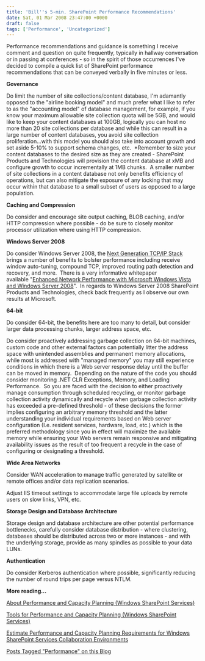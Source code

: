 ```yaml
---
title: 'Bill''s 5-min. SharePoint Performance Recommendations'
date: Sat, 01 Mar 2008 23:47:00 +0000
draft: false
tags: ['Performance', 'Uncategorized']
---
```


Performance recommendations and guidance is something I receive comment and question on quite frequently, typically in hallway conversation or in passing at conferences - so in the spirit of those occurrences I've decided to compile a quick list of SharePoint performance recommendations that can be conveyed verbally in five minutes or less.

**Governance**

Do limit the number of site collections/content database, I'm adamantly opposed to the "airline booking model" and much prefer what I like to refer to as the "accounting model" of database management, for example, if you know your maximum allowable site collection quota will be 5GB, and would like to keep your content databases at 100GB, logically you can host no more than 20 site collections per database and while this can result in a large number of content databases, you avoid site collection proliferation...with this model you should also take into account growth and set aside 5-10% to support schema changes, etc.  \*Remember to size your content databases to the desired size as they are created - SharePoint Products and Technologies will provision the content database at xMB and configure growth to occur incrementally at 1MB chunks.  A smaller number of site collections in a content database not only benefits efficiency of operations, but can also mitigate the exposure of any locking that may occur within that database to a small subset of users as opposed to a large population.

**Caching and Compression**

Do consider and encourage site output caching, BLOB caching, and/or HTTP compression where possible - do be sure to closely monitor processor utilization where using HTTP compression.

**Windows Server 2008**

Do consider Windows Server 2008, the [Next Generation TCP/IP Stack](http://technet.microsoft.com/en-us/library/bb878108.aspx) brings a number of benefits to bolster performance including receive window auto-tuning, compound TCP, improved routing path detection and recovery, and more.  There is a very informative whitepaper available "[Enhanced Network Performance with Microsoft Windows Vista and Windows Server 2008](http://download.microsoft.com/download/4/b/4/4b455e48-72c4-4a04-b9a5-892fd497087a/TollyResults.pdf)".  In regards to Windows Server 2008 SharePoint Products and Technologies, check back frequently as I observe our own results at Microsoft.

**64-bit**

Do consider 64-bit, the benefits here are too many to detail, but consider larger data processing chunks, larger address space, etc.

Do consider proactively addressing garbage collection on 64-bit machines, custom code and other external factors can potentially litter the address space with unintended assemblies and permanent memory allocations, while most is addressed with "managed memory" you may still experience conditions in which there is a Web server response delay until the buffer can be moved in memory.  Depending on the nature of the code you should consider monitoring .NET CLR Exceptions, Memory, and Loading Performance.  So you are faced with the decision to either proactively manage consumption through scheduled recycling, or monitor garbage collection activity dynamically and recycle when garbage collection activity has exceeded a pre-defined threshold - of these decisions the former implies configuring an arbitrary memory threshold and the latter understanding your individual requirements based on Web server configuration (I.e. resident services, hardware, load, etc.) which is the preferred methodology since you in effect will maximize the available memory while ensuring your Web servers remain responsive and mitigating availability issues as the result of too frequent a recycle in the case of configuring or designating a threshold.

**Wide Area Networks**

Consider WAN acceleration to manage traffic generated by satellite or remote offices and/or data replication scenarios.

Adjust IIS timeout settings to accommodate large file uploads by remote users on slow links, VPN, etc.

**Storage Design and Database Architecture**

Storage design and database architecture are other potential performance bottlenecks, carefully consider database distribution - where clustering, databases should be distributed across two or more instances - and with the underlying storage, provide as many spindles as possible to your data LUNs.

**Authentication**

Do consider Kerberos authentication where possible, significantly reducing the number of round trips per page versus NTLM.

**More reading...**

[About Performance and Capacity Planning (Windows SharePoint Services)](http://technet2.microsoft.com/Office/en-us/library/0a7b2b45-f633-46d2-a4fd-78691d4b8f631033.mspx?mfr=true)

[Tools for Performance and Capacity Planning (Windows SharePoint Services)](http://technet2.microsoft.com/Office/en-us/library/6ee9d37b-0de2-4040-93a1-fdba948bb6bb1033.mspx)

[Estimate Performance and Capacity Planning Requirements for Windows SharePoint Services Collaboration Environments](http://technet2.microsoft.com/Office/en-us/library/0a7b2b45-f633-46d2-a4fd-78691d4b8f631033.mspx?mfr=true)

[Posts Tagged "Performance" on this Blog](http://blogs.technet.com/wbaer/archive/tags/Performance/default.aspx)